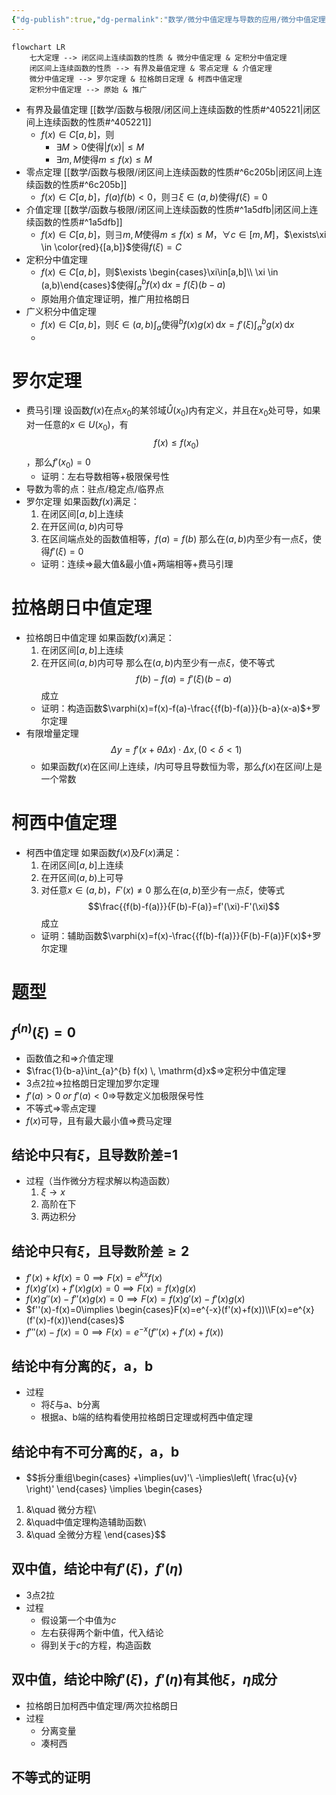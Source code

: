 ```yaml
---
{"dg-publish":true,"dg-permalink":"数学/微分中值定理与导数的应用/微分中值定理","permalink":"/数学/微分中值定理与导数的应用/微分中值定理/","dgHomeLink":true,"dgPassFrontmatter":false}
---
```



```mermaid
flowchart LR
	七大定理 --> 闭区间上连续函数的性质 & 微分中值定理 & 定积分中值定理
	闭区间上连续函数的性质 --> 有界及最值定理 & 零点定理 & 介值定理
	微分中值定理 --> 罗尔定理 & 拉格朗日定理 & 柯西中值定理
	定积分中值定理 --> 原始 & 推广
```
- 有界及最值定理 [[数学/函数与极限/闭区间上连续函数的性质#^405221|闭区间上连续函数的性质#^405221]]
	- $f(x)\in C[a,b]$，则
		- $\exists M>0$使得$|f(x)|\leq M$
		- $\exists m, M$使得$m\leq f(x)\leq M$
- 零点定理 [[数学/函数与极限/闭区间上连续函数的性质#^6c205b|闭区间上连续函数的性质#^6c205b]]
	- $f(x)\in C[a,b]$，$f(a)f(b)<0$，则$\exists \xi \in (a,b)$使得$f(\xi)=0$
- 介值定理 [[数学/函数与极限/闭区间上连续函数的性质#^1a5dfb|闭区间上连续函数的性质#^1a5dfb]]
	- $f(x)\in C[a,b]$，则$\exists m,M$使得$m\leq f(x)\leq M$，$\forall c\in [m,M]$，$\exists\xi \in \color{red}{[a,b]}$使得$f(\xi)=C$
- 定积分中值定理
	- $f(x)\in C[a,b]$，则$\exists \begin{cases}\xi\in[a,b]\\ \xi \in (a,b)\end{cases}$使得$\int_{a}^{b} f(x) \, \mathrm{d}x=f(\xi)(b-a)$
	- 原始用介值定理证明，推广用拉格朗日
- 广义积分中值定理
	- $f(x)\in C[a,b]$，则$\xi\in(a,b)\int_{a}$使得$^{b} f(x)g(x) \, \mathrm{d}x=f'(\xi)\int_{a}^{b} g(x) \, \mathrm{d}x$
	- 
# 罗尔定理
- 费马引理
	设函数$f(x)$在点$x_{0}$的某邻域$\mathring{U}(x_{0})$内有定义，并且在$x_{0}$处可导，如果对一任意的$x\in U(x_{0})$，有$$f(x)\leq f(x_{0})$$，那么$f'(x_{0})=0$
	- 证明：左右导数相等+极限保号性
- 导数为零的点：驻点/稳定点/临界点
- 罗尔定理
	如果函数$f(x)$满足：
	1.  在闭区间$[a,b]$上连续
	2. 在开区间$(a,b)$内可导
	3. 在区间端点处的函数值相等，$f(a)=f(b)$
	那么在$(a,b)$内至少有一点$\xi$，使得$f'({\xi})=0$
	- 证明：连续$\Rightarrow$最大值&最小值+两端相等+费马引理

# 拉格朗日中值定理
- 拉格朗日中值定理
	如果函数$f(x)$满足：
	1. 在闭区间$[a,b]$上连续
	2. 在开区间$(a,b)$内可导
	那么在$(a,b)$内至少有一点$\xi$，使不等式$$f(b)-f(a)=f'(\xi)(b-a)$$成立
	- 证明：构造函数$\varphi(x)=f(x)-f(a)-\frac{{f(b)-f(a)}}{b-a}(x-a)$+罗尔定理
- 有限增量定理$$\Delta y=f'(x+\theta\Delta x)\cdot\Delta x,(0<\delta<1)$$
	- 如果函数$f(x)$在区间$I$上连续，$I$内可导且导数恒为零，那么$f(x)$在区间$I$上是一个常数

# 柯西中值定理
- 柯西中值定理
	如果函数$f(x)$及$F(x)$满足：
	1. 在闭区间$[a,b]$上连续
	2. 在开区间$(a,b)$上可导
	3. 对任意$x\in(a,b)$，$F'(x)\neq 0$
	那么在$(a,b)$至少有一点$\xi$，使等式$$\frac{{f(b)-f(a)}}{F(b)-F(a)}=f'(\xi)-F'(\xi)$$成立
	- 证明：辅助函数$\varphi(x)=f(x)-\frac{{f(b)-f(a)}}{F(b)-F(a)}F(x)$+罗尔定理

# 题型

## $f^{(n)}(\xi)=0$
- 函数值之和$\Rightarrow$介值定理
- $\frac{1}{b-a}\int_{a}^{b} f(x) \, \mathrm{d}x$$\Rightarrow$定积分中值定理
- 3点2拉$\Rightarrow$拉格朗日定理加罗尔定理
- $f'(a)>0\ or\ f'(a)<0$$\Rightarrow$导数定义加极限保号性
- 不等式$\Rightarrow$零点定理
- $f(x)$可导，且有最大最小值$\Rightarrow$费马定理

## 结论中只有$\xi$，且导数阶差$=$${1}$
- 过程（当作微分方程求解以构造函数）
	1. $\xi\to x$
	2. 高阶在下
	3. 两边积分

## 结论中只有$\xi$，且导数阶差$\geq{2}$
- $f'(x)+kf(x)=0\implies F(x)=e^{kx}f(x)$
- $f(x)g'(x)+f'(x)g(x)=0\implies F(x)=f(x)g(x)$
- $f(x)g''(x)-f''(x)g(x)=0\implies F(x)=f(x)g'(x)-f'(x)g(x)$
- $f''(x)-f(x)=0\implies \begin{cases}F(x)=e^{-x}(f'(x)+f(x))\\F(x)=e^{x}(f'(x)-f(x))\end{cases}$
- $f'''(x)-f(x)=0\implies F(x)=e^{-x}(f''(x)+f'(x)+f(x))$

## 结论中有分离的$\xi$，a，b
- 过程
	- 将$\xi$与a、b分离
	- 根据a、b端的结构看使用拉格朗日定理或柯西中值定理


## 结论中有不可分离的$\xi$，a，b
- $$拆分重组\begin{cases}
+\implies(uv)'\\
-\implies\left( \frac{u}{v} \right)'
\end{cases}
\implies
\begin{cases}
1. &\quad 微分方程\\
2. &\quad中值定理构造辅助函数\\
3. &\quad 全微分方程
\end{cases}$$

## 双中值，结论中有$f'(\xi)$，$f'(\eta)$
- 3点2拉
- 过程
	- 假设第一个中值为$c$
	- 左右获得两个新中值，代入结论
	- 得到关于$c$的方程，构造函数

## 双中值，结论中除$f'(\xi)$，$f'(\eta)$有其他$\xi$，$\eta$成分
- 拉格朗日加柯西中值定理/两次拉格朗日
- 过程
	- 分离变量
	- 凑柯西

## 不等式的证明